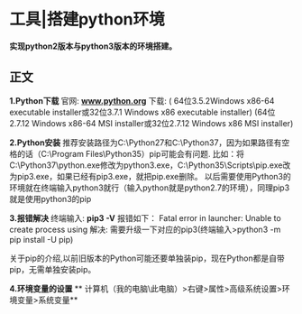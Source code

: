 # 工具|搭建python环境
**实现python2版本与python3版本的环境搭建。**

## 正文

**1.Python下载**
    官网:
    **www.python.org**
下载:
    ( 64位3.5.2Windows x86-64 executable installer或32位3.7.1 Windows x86 executable installer)
    (64位2.7.12 Windows x86-64 MSI installer或32位2.7.12 Windows x86 MSI installer)

**2.Python安装**
    推荐安装路径为C:\Python27和C:\Python37，因为如果路径有空格的话（C:\Program Files\Python35）pip可能会有问题.
    比如：将C:\Python37\python.exe修改为python3.exe，C:\Python35\Scripts\pip.exe改为pip3.exe，如果已经有pip3.exe，就把pip.exe删除。
    以后需要使用Python3的环境就在终端输入python3就行（输入python就是python2.7的环境），同理pip3就是使用python3的pip

**3.报错解决**
终端输入:  **pip3  -V**
报错如下：
    Fatal error in launcher: Unable to create process using 
解决:
    需要升级一下对应的pip3(终端输入>python3 -m pip install -U pip)

关于pip的介绍,以前旧版本的Python可能还要单独装pip，现在Python都是自带pip，无需单独安装pip。

**4.环境变量的设置**
   ** 计算机（我的电脑\此电脑）>右键>属性>高级系统设置>环境变量>系统变量**










